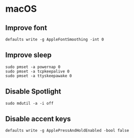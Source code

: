 # macOS

## Improve font

```
defaults write -g AppleFontSmoothing -int 0
```

## Improve sleep

```
sudo pmset -a powernap 0
sudo pmset -a tcpkeepalive 0
sudo pmset -a ttyskeepawake 0
```

## Disable Spotlight

```
sudo mdutil -a -i off
```

## Disable accent keys

```
defaults write -g ApplePressAndHoldEnabled -bool false
```
